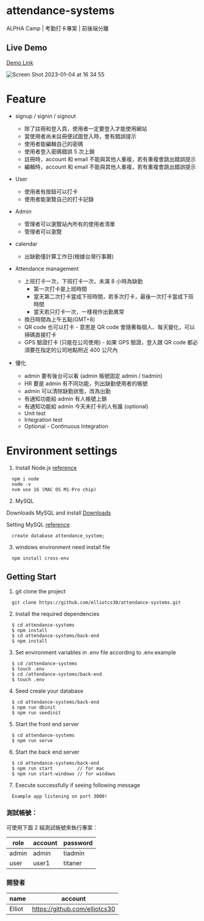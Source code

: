 # attendance-systems

ALPHA Camp | 考勤打卡專案 | 前後端分離

## Live Demo
[Demo Link](https://elliotcs30.github.io/attendance-systems/#/signin)

![Screen Shot 2023-01-04 at 16 34 55](https://user-images.githubusercontent.com/103249772/210516065-209b9a3c-0090-4065-8955-902597a0a3c6.png)

# Feature

- signup / signin / signout
  - 除了註冊和登入頁，使用者一定要登入才能使用網站
  - 當使用者尚未註冊便試圖登入時，會有錯誤提示
  - 使用者能編輯自己的密碼
  - 使用者登入密碼錯誤 5 次上鎖
  - 註冊時，account 和 email 不能與其他人重複，若有重複會跳出錯誤提示
  - 編輯時，account 和 email 不能與其他人重複，若有重複會跳出錯誤提示
- User
  - 使用者有按鈕可以打卡
  - 使用者能瀏覽自己的打卡記錄
- Admin

  - 管理者可以瀏覽站內所有的使用者清單
  - 管理者可以瀏覽

- calendar

  - 出缺勤僅計算工作日(根據台灣行事曆)

- Attendance management

  - 上班打卡一次，下班打卡一次，未滿 8 小時為缺勤
    - 第一次打卡是上班時間
    - 當天第二次打卡當成下班時間，若多次打卡，最後一次打卡當成下班時間
    - 當天若只打卡一次，一樣視作出勤異常
  - 換日時間為上午五點(GMT+8)
  - QR code 也可以打卡 - 意思是 QR code 會隨著每個人、每天變化，可以掃碼直接打卡
  - GPS 驗證打卡 (只能在公司使用) - 如果 GPS 驗證，登入跟 QR code 都必須要在指定的公司地點附近 400 公尺內

- 優化
  - admin 要有後台可以看 (admin 帳號固定 admin / tiadmin)
  - HR 要是 admin 有不同功能，列出缺勤使用者的帳號
  - admin 可以清除缺勤狀態，改為出勤
  - 有通知功能給 admin 有人帳號上鎖
  - 有通知功能給 admin 今天未打卡的人有誰 (optional)
  - Unit test
  - Integration test
  - Optional - Continuous Integration

# Environment settings

1. Install Node.js [reference](https://radixweb.com/blog/installing-npm-and-nodejs-on-windows-and-mac)

```
  npm i node
  node -v
  nvm use 16 (MAC OS M1-Pro chip)
```

2. MySQL

Downloads MySQL and install [Downloads](https://dev.mysql.com/downloads/mysql/)

Setting MySQL [reference](https://siddharam.com.tw/post/20190807/)

```
  create database attendance_system;
```

3. windows environment need install file

```shell
  npm install cross-env
```

## Getting Start

1. git clone the project

```shell
  git clone https://github.com/elliotcs30/attendance-systems.git
```

2. Install the required dependencies

```shell
  $ cd attendance-systems
  $ npm install
  $ cd attendance-systems/back-end
  $ npm install
```

3. Set environment variables in .env file according to .env.example

```shell
  $ cd /attendance-systems
  $ touch .env
  $ cd /attendance-systems/back-end
  $ touch .env
```

4. Seed create your database

```shell
  $ cd attendance-systems/back-end
  $ npm run dbinit
  $ npm run seedinit
```

5. Start the front end server

```shell
  $ cd attendance-systems
  $ npm run serve
```

6. Start the back end server

```shell
  $ cd attendance-systems/back-end
  $ npm run start         // for mac
  $ npm run start-windows // for windows
```

7. Execute successfully if seeing following message

```shell
  Example app listening on port 3000!
```

### 測試帳號：

可使用下面 2 組測試帳號來執行專案：

| role  | account | password |
| ----- | ------- | -------- |
| admin | admin   | tiadmin  |
| user  | user1   | titaner  |

### 開發者

| name   | account                       |
| ------ | ----------------------------- |
| Elliot | https://github.com/elliotcs30 |
